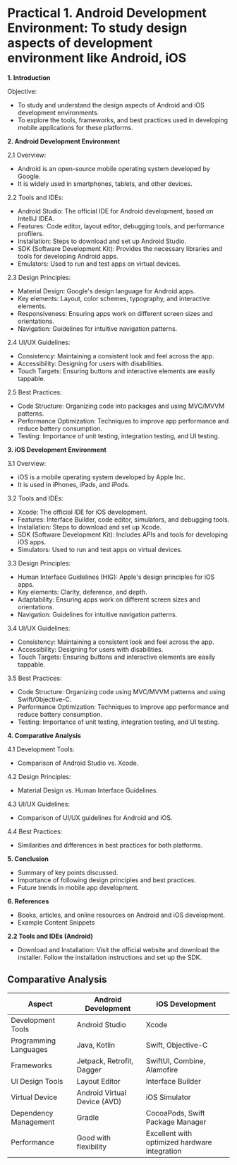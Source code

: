 # Practical 1. Android Development Environment: To study design aspects of development environment like Android, iOS

**1. Introduction**

Objective:

- To study and understand the design aspects of Android and iOS development environments.
- To explore the tools, frameworks, and best practices used in developing mobile applications for these platforms.

**2. Android Development Environment**

2.1 Overview:

- Android is an open-source mobile operating system developed by Google.
- It is widely used in smartphones, tablets, and other devices.

2.2 Tools and IDEs:

- Android Studio: The official IDE for Android development, based on IntelliJ IDEA.
- Features: Code editor, layout editor, debugging tools, and performance profilers.
- Installation: Steps to download and set up Android Studio.
- SDK (Software Development Kit): Provides the necessary libraries and tools for developing Android apps.
- Emulators: Used to run and test apps on virtual devices.

2.3 Design Principles:

- Material Design: Google's design language for Android apps.
- Key elements: Layout, color schemes, typography, and interactive elements.
- Responsiveness: Ensuring apps work on different screen sizes and orientations.
- Navigation: Guidelines for intuitive navigation patterns.

2.4 UI/UX Guidelines:

- Consistency: Maintaining a consistent look and feel across the app.
- Accessibility: Designing for users with disabilities.
- Touch Targets: Ensuring buttons and interactive elements are easily tappable.

2.5 Best Practices:

- Code Structure: Organizing code into packages and using MVC/MVVM patterns.
- Performance Optimization: Techniques to improve app performance and reduce battery consumption.
- Testing: Importance of unit testing, integration testing, and UI testing.

**3. iOS Development Environment**

3.1 Overview:

- iOS is a mobile operating system developed by Apple Inc.
- It is used in iPhones, iPads, and iPods.

3.2 Tools and IDEs:

- Xcode: The official IDE for iOS development.
- Features: Interface Builder, code editor, simulators, and debugging tools.
- Installation: Steps to download and set up Xcode.
- SDK (Software Development Kit): Includes APIs and tools for developing iOS apps.
- Simulators: Used to run and test apps on virtual devices.
  
3.3 Design Principles:

- Human Interface Guidelines (HIG): Apple's design principles for iOS apps.
- Key elements: Clarity, deference, and depth.
- Adaptability: Ensuring apps work on different screen sizes and orientations.
- Navigation: Guidelines for intuitive navigation patterns.
  
3.4 UI/UX Guidelines:

- Consistency: Maintaining a consistent look and feel across the app.
- Accessibility: Designing for users with disabilities.
- Touch Targets: Ensuring buttons and interactive elements are easily tappable.
  
3.5 Best Practices:

- Code Structure: Organizing code using MVC/MVVM patterns and using Swift/Objective-C.
- Performance Optimization: Techniques to improve app performance and reduce battery consumption.
- Testing: Importance of unit testing, integration testing, and UI testing.
  
**4. Comparative Analysis**

4.1 Development Tools:

- Comparison of Android Studio vs. Xcode.
  
4.2 Design Principles:

- Material Design vs. Human Interface Guidelines.
  
4.3 UI/UX Guidelines:

- Comparison of UI/UX guidelines for Android and iOS.
  
4.4 Best Practices:

- Similarities and differences in best practices for both platforms.
  
**5. Conclusion**

- Summary of key points discussed.
- Importance of following design principles and best practices.
- Future trends in mobile app development.
  
**6. References**

- Books, articles, and online resources on Android and iOS development.
- Example Content Snippets

**2.2 Tools and IDEs (Android)**

- Download and Installation:
Visit the official website and download the installer.
Follow the installation instructions and set up the SDK.

## Comparative Analysis

| Aspect                 | Android Development                               | iOS Development                                    |
|------------------------|---------------------------------------------------|---------------------------------------------------|
| Development Tools  | Android Studio                                    | Xcode                                             |
| Programming Languages | Java, Kotlin                                   | Swift, Objective-C                                |
| Frameworks         | Jetpack, Retrofit, Dagger                         | SwiftUI, Combine, Alamofire                       |
| UI Design Tools    | Layout Editor                                     | Interface Builder                                 |
| Virtual Device     | Android Virtual Device (AVD)                      | iOS Simulator                                     |
| Dependency Management | Gradle                                         | CocoaPods, Swift Package Manager                  |
| Performance        | Good with flexibility                             | Excellent with optimized hardware integration     |







